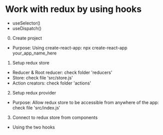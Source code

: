 # Work with redux by using hooks

- useSelector()
- useDispatch()

0. Create project

- Purpose: Using create-react-app: npx create-react-app your_app_name_here

1. Setup redux store

- Reducer & Root reducer: check folder 'reducers'
- Store: check file 'src/store.js'
- Action creators: check folder 'actions'

2. Setup redux provider

- Purpose: Allow redux store to be accessible from anywhere of the app: check file 'src/index.js'

3. Connect to redux store from components

- Using the two hooks